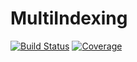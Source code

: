 # MultiIndexing

[![Build Status](https://github.com/dannys4/MultiIndexing.jl/actions/workflows/CI.yml/badge.svg?branch=main)](https://github.com/dannys4/MultiIndexing.jl/actions/workflows/CI.yml?query=branch%3Amain)
[![Coverage](https://codecov.io/gh/dannys4/MultiIndexing.jl/branch/main/graph/badge.svg)](https://codecov.io/gh/dannys4/MultiIndexing.jl)
